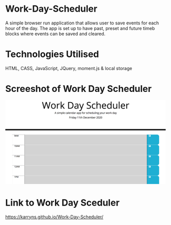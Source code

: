 # Work-Day-Scheduler

A simple browser run application that allows user to save events for each hour of the day. The app is set up to have past, preset and future timeb blocks where events can be saved and cleared. 

# Technologies Utilised

HTML, CASS, JavaScript, JQuery, moment.js & local storage

# Screeshot of Work Day Scheduler
<img src="./Assets/DayPlanner.png">

# Link to Work Day Sceduler

https://karryns.github.io/Work-Day-Scheduler/


